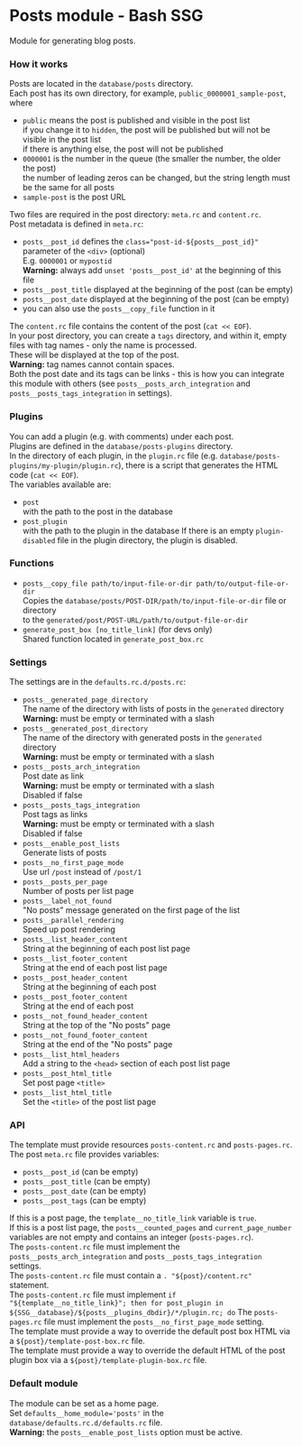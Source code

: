 # Posts module - Bash SSG
Module for generating blog posts.

### How it works
Posts are located in the `database/posts` directory.  
Each post has its own directory, for example, `public_0000001_sample-post`, where
* `public` means the post is published and visible in the post list  
	if you change it to `hidden`, the post will be published but will not be visible in the post list  
	if there is anything else, the post will not be published
* `0000001` is the number in the queue (the smaller the number, the older the post)  
	the number of leading zeros can be changed, but the string length must be the same for all posts
* `sample-post` is the post URL

Two files are required in the post directory: `meta.rc` and `content.rc`.  
Post metadata is defined in `meta.rc`:
* `posts__post_id` defines the `class="post-id-${posts__post_id}"` parameter of the `<div>` (optional)  
	E.g. `0000001` or `mypostid`  
	**Warning:** always add `unset 'posts__post_id'` at the beginning of this file
* `posts__post_title` displayed at the beginning of the post (can be empty)
* `posts__post_date` displayed at the beginning of the post (can be empty)
* you can also use the `posts__copy_file` function in it

The `content.rc` file contains the content of the post (`cat << EOF`).  
In your post directory, you can create a `tags` directory, and within it, empty files with tag names - only the name is processed.  
These will be displayed at the top of the post.  
**Warning:** tag names cannot contain spaces.  
Both the post date and its tags can be links - this is how you can integrate this module with others (see `posts__posts_arch_integration` and `posts__posts_tags_integration` in settings).

### Plugins
You can add a plugin (e.g. with comments) under each post.  
Plugins are defined in the `database/posts-plugins` directory.  
In the directory of each plugin, in the `plugin.rc` file (e.g. `database/posts-plugins/my-plugin/plugin.rc`), there is a script that generates the HTML code (`cat << EOF`).  
The variables available are:
* `post`  
	with the path to the post in the database
* `post_plugin`  
	with the path to the plugin in the database
If there is an empty `plugin-disabled` file in the plugin directory, the plugin is disabled.

### Functions
* `posts__copy_file path/to/input-file-or-dir path/to/output-file-or-dir`  
	Copies the `database/posts/POST-DIR/path/to/input-file-or-dir` file or directory  
	to the `generated/post/POST-URL/path/to/output-file-or-dir`
* `generate_post_box [no_title_link]` (for devs only)  
	Shared function located in `generate_post_box.rc`

### Settings
The settings are in the `defaults.rc.d/posts.rc`:
* `posts__generated_page_directory`  
	The name of the directory with lists of posts in the `generated` directory  
	**Warning:** must be empty or terminated with a slash
* `posts__generated_post_directory`  
	The name of the directory with generated posts in the `generated` directory  
	**Warning:** must be empty or terminated with a slash
* `posts__posts_arch_integration`  
	Post date as link  
	**Warning:** must be empty or terminated with a slash  
	Disabled if false
* `posts__posts_tags_integration`  
	Post tags as links  
	**Warning:** must be empty or terminated with a slash  
	Disabled if false
* `posts__enable_post_lists`  
	Generate lists of posts
* `posts__no_first_page_mode`  
	Use url `/post` instead of `/post/1`
* `posts__posts_per_page`  
	Number of posts per list page
* `posts__label_not_found`  
	"No posts" message generated on the first page of the list
* `posts__parallel_rendering`  
	Speed up post rendering
* `posts__list_header_content`  
	String at the beginning of each post list page
* `posts__list_footer_content`  
	String at the end of each post list page
* `posts__post_header_content`  
	String at the beginning of each post
* `posts__post_footer_content`  
	String at the end of each post
* `posts__not_found_header_content`  
	String at the top of the "No posts" page
* `posts__not_found_footer_content`  
	String at the end of the "No posts" page
* `posts__list_html_headers`  
	Add a string to the `<head>` section of each post list page
* `posts__post_html_title`  
	Set post page `<title>`
* `posts__list_html_title`  
	Set the `<title>` of the post list page

### API
The template must provide resources `posts-content.rc` and `posts-pages.rc`.  
The post `meta.rc` file provides variables:
* `posts__post_id` (can be empty)
* `posts__post_title` (can be empty)
* `posts__post_date` (can be empty)
* `posts__post_tags` (can be empty)

If this is a post page, the `template__no_title_link` variable is `true`.  
If this is a post list page, the `posts__counted_pages` and `current_page_number` variables are not empty and contains an integer (`posts-pages.rc`).  
The `posts-content.rc` file must implement the `posts__posts_arch_integration` and `posts__posts_tags_integration` settings.  
The `posts-content.rc` file must contain a `. "${post}/content.rc"` statement.  
The `posts-content.rc` file must implement `if "${template__no_title_link}"; then for post_plugin in ${SSG__database}/${posts__plugins_dbdir}/*/plugin.rc; do`
The `posts-pages.rc` file must implement the `posts__no_first_page_mode` setting.  
The template must provide a way to override the default post box HTML via a `${post}/template-post-box.rc` file.  
The template must provide a way to override the default HTML of the post plugin box via a `${post}/template-plugin-box.rc` file.

### Default module
The module can be set as a home page.  
Set `defaults__home_module='posts'` in the `database/defaults.rc.d/defaults.rc` file.  
**Warning:** the `posts__enable_post_lists` option must be active.
